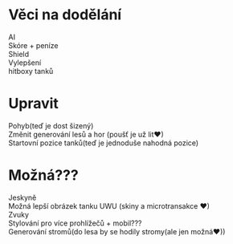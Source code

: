 # Věci na dodělání
AI
<br />
Skóre + peníze
<br />
Shield
<br />
Vylepšení
<br />
hitboxy tanků
<br />

# Upravit
Pohyb(teď je dost šizený)
<br />
Změnit generování lesů a hor (poušť je už lit♥)
<br />
Startovní pozice tanků(teď je jednoduše nahodná pozice)

# Možná???
Jeskyně
<br />
Možná lepší obrázek tanku UWU (skiny a microtransakce ♥)
<br />
Zvuky
<br />
Stylování pro více prohlížečů + mobil???
<br />
Generování stromů(do lesa by se hodily stromy(ale jen možná♥))